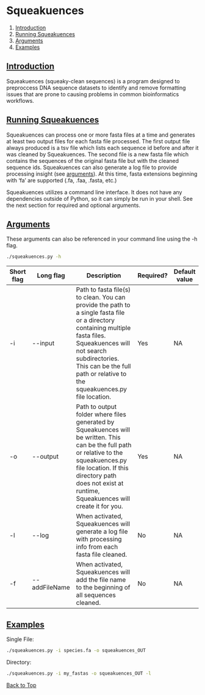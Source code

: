 <a name="top"></a>
# Squeakuences
1. [Introduction](#intro)
2. [Running Squeakuences](#running)
3. [Arguments](#arguments)
4. [Examples](#examples)

## <ins>**Introduction**</ins> <a name="intro"></a>
Squeakuences (squeaky-clean sequences) is a program designed to preproccess DNA sequence datasets to identify and remove formatting issues that are prone to causing problems in common bioinformatics workflows. 

## <ins>**Running Squeakuences**</ins> <a name="running"></a>
Squeakuences can process one or more fasta files at a time and generates at least two output files for each fasta file processed. The first output file always produced is a tsv file which lists each sequence id before and after it was cleaned by Squeakuences. The second file is a new fasta file which contains the sequences of the original fasta file but with the cleaned sequence ids. Squeakuences can also generate a log file to provide processing insight (see [arguments](#arguments)). At this time, fasta extensions beginning with ‘fa’ are supported (.fa, .faa, .fasta, etc.)

Squeakuences utilizes a command line interface. It does not have any dependencies outside of Python, so it can simply be run in your shell. See the next section for required and optional arguments.

## <ins>**Arguments**</ins> <a name="arguments"></a>
These arguments can also be referenced in your command line using the -h flag.
```bash
./squeakuences.py -h
```
| Short flag | Long flag         | Description | Required? | Default value |
|------------|-------------------|-------------|-----------|---------------|
| -i         | --input           | Path to fasta file(s) to clean. You can provide the path to a single fasta file or a directory containing multiple fasta files. Squeakuences will not search subdirectories. This can be the full path or relative to the squeakuences.py file location. | Yes | NA |
| -o         | --output          | Path to output folder where files generated by Squeakuences will be written. This can be the full path or relative to the squeakuences.py file location. If this directory path does not exist at runtime, Squeakuences will create it for you. | Yes | NA |
| -l         | --log          | When activated, Squeakuences will generate a log file with processing info from each fasta file cleaned. | No | NA |
| -f         | --addFileName          | When activated, Squeakuences will add the file name to the beginning of all sequences cleaned. | No | NA |

## <ins>**Examples**</ins> <a name="examples"></a>
Single File:
```bash
./squeakuences.py -i species.fa -o squeakuences_OUT 
```

Directory:
```bash
./squeakuences.py -i my_fastas -o squeakuences_OUT -l
```

[Back to Top](#top)
